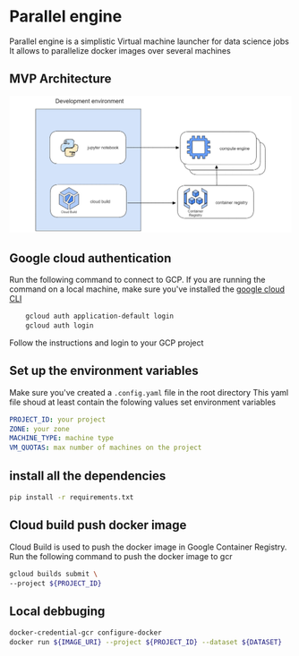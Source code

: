 # Parallel engine

Parallel engine is a simplistic Virtual machine launcher for data science jobs
It allows to parallelize docker images over several machines



## MVP Architecture
![Architecure](./docs/architecture.png)

## Google cloud authentication

Run the following command to connect to GCP. If you are running the command on a local machine, make sure you've installed the [google cloud CLI](https://cloud.google.com/sdk/docs/install)

```sh
    gcloud auth application-default login
    gcloud auth login
```

Follow the instructions and login to your GCP project

## Set up the environment variables

Make sure you've created a `.config.yaml` file in the root directory
This yaml file shoud at least contain the folowing values
set environment variables
```yaml
PROJECT_ID: your project
ZONE: your zone
MACHINE_TYPE: machine type
VM_QUOTAS: max number of machines on the project
```

## install all the dependencies

```sh
pip install -r requirements.txt
```

## Cloud build push docker image

Cloud Build is used to push the docker image in Google Container Registry.
Run the following command to push the docker image to gcr

```sh
gcloud builds submit \
--project ${PROJECT_ID}
```

## Local debbuging

```sh
docker-credential-gcr configure-docker 
docker run ${IMAGE_URI} --project ${PROJECT_ID} --dataset ${DATASET}
```
